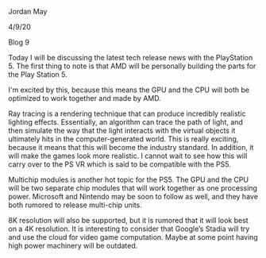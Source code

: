 Jordan May

4/9/20

Blog 9

Today I will be discussing the latest tech release news with the PlayStation 5. The first thing to note is that AMD will be personally building the parts for the Play Station 5.

I'm excited by this, because this means the GPU and the CPU will both be optimized to work together and made by AMD.

Ray tracing is a rendering technique that can produce incredibly realistic lighting effects. Essentially, an algorithm can trace the path of light, and then simulate the way that the light interacts with the virtual objects it ultimately hits in the computer-generated world. This is really exciting, because it means that this will become the industry standard. In addition, it will make the games look more realistic. I cannot wait to see how this will carry over to the PS VR which is said to be compatible with the PS5.

Multichip modules is another hot topic for the PS5. The GPU and the CPU will be two separate chip modules that will work together as one processing power. Microsoft and Nintendo may be soon to follow as well, and they have both rumored to release multi-chip units.

8K resolution will also be supported, but it is rumored that it will look best on a 4K resolution. It is interesting to consider that Google’s Stadia will try and use the cloud for video game computation. Maybe at some point having high power machinery will be outdated.
